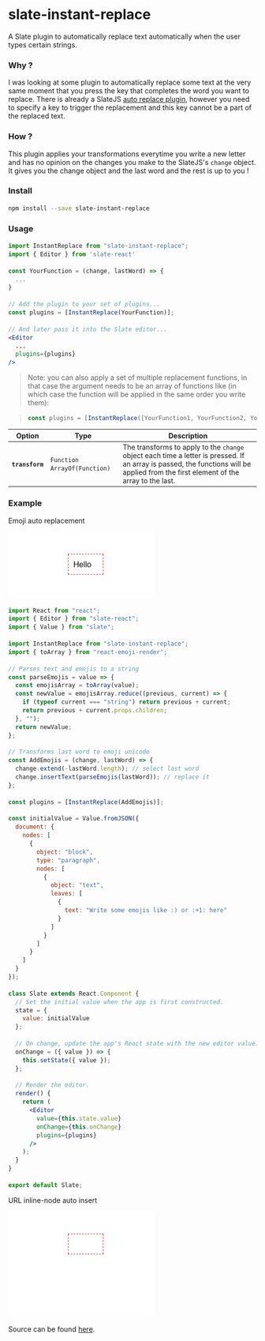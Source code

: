 # slate-instant-replace
A Slate plugin to automatically replace text automatically when the user types certain strings.

### Why ?

I was looking at some plugin to automatically replace some text at the very same moment that you press the key that completes the word you want to replace. There is already a SlateJS [auto replace plugin](https://github.com/ianstormtaylor/slate-plugins/tree/master/packages/slate-auto-replace), however you need to specify a key to trigger the replacement and this key cannot be a part of the replaced text.

### How ?

This plugin applies your transformations everytime you write a new letter and has no opinion on the changes you make to the SlateJS's `change` object. It gives you the change object and the last word and the rest is up to you !

### Install

```sh
npm install --save slate-instant-replace
```

### Usage

```jsx
import InstantReplace from "slate-instant-replace";
import { Editor } from 'slate-react'

const YourFunction = (change, lastWord) => {
  ...
}

// Add the plugin to your set of plugins...
const plugins = [InstantReplace(YourFunction)];

// And later pass it into the Slate editor...
<Editor
  ...
  plugins={plugins}
/>
```

> Note: you can also apply a set of multiple replacement functions, in that case the argument needs to be an array of functions like (in which case the function will be applied in the same order you write them):

> ```jsx
> const plugins = [InstantReplace([YourFunction1, YourFunction2, YourFunction3])];
> ```

Option | Type | Description
--- | --- | ---
**`transform`** | `Function` `ArrayOf(Function)` | The transforms to apply to the `change` object each time a letter is pressed. If an array is passed, the functions will be applied from the first element of the array to the last.

### Example

Emoji auto replacement

![Gif Emoji demo](./gifs/emojis.gif "Gif Emoji demo")

```jsx
import React from "react";
import { Editor } from "slate-react";
import { Value } from "slate";

import InstantReplace from "slate-instant-replace";
import { toArray } from "react-emoji-render";

// Parses text and emojis to a string
const parseEmojis = value => {
  const emojisArray = toArray(value);
  const newValue = emojisArray.reduce((previous, current) => {
    if (typeof current === "string") return previous + current;
    return previous + current.props.children;
  }, "");
  return newValue;
};

// Transforms last word to emoji unicode
const AddEmojis = (change, lastWord) => {
  change.extend(-lastWord.length); // select last word 
  change.insertText(parseEmojis(lastWord)); // replace it
};

const plugins = [InstantReplace(AddEmojis)];

const initialValue = Value.fromJSON({
  document: {
    nodes: [
      {
        object: "block",
        type: "paragraph",
        nodes: [
          {
            object: "text",
            leaves: [
              {
                text: "Write some emojis like :) or :+1: here"
              }
            ]
          }
        ]
      }
    ]
  }
});

class Slate extends React.Component {
  // Set the initial value when the app is first constructed.
  state = {
    value: initialValue
  };

  // On change, update the app's React state with the new editor value.
  onChange = ({ value }) => {
    this.setState({ value });
  };

  // Render the editor.
  render() {
    return (
      <Editor
        value={this.state.value}
        onChange={this.onChange}
        plugins={plugins}
      />
    );
  }
}

export default Slate;
```

URL inline-node auto insert

![Gif URL demo](./gifs/URLs.gif "Gif URL demo")

Source can be found [here](https://github.com/enzoferey/slate-instant-replace/blob/master/src/Slate.js).